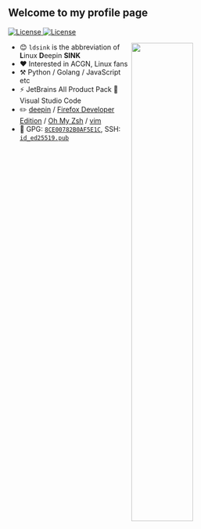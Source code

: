 <h2 align="left">Welcome to my profile page</h2>
<div style="text-align: left">
    <a href="https://github.com/ldsink/ldsink/blob/master/LICENSE">
        <img src="https://img.shields.io/github/license/ldsink/ldsink?style=flat-square" alt="License" />
    </a>
    <a href="https://github.com/ldsink?tab=followers">
        <img src="https://img.shields.io/github/followers/ldsink?label=Follow&style=flat-square" alt="License" />
    </a>
</div>

[<img align="right" width="50%" src="https://github-readme-stats.vercel.app/api?username=ldsink&theme=blueberry&count_private=true&show_icons=true">](https://metrics.lecoq.io/ldsink?template=blueberry)

- :blush: `ldsink` is the abbreviation of **L**inux **D**eepin **SINK**
- :heart: Interested in ACGN, Linux fans
- :hammer_and_pick: Python / Golang / JavaScript etc
- :zap: JetBrains All Product Pack :ocean: Visual Studio Code
- :pencil2: [deepin](https://www.deepin.org/) / [Firefox Developer Edition](https://www.mozilla.org/en-US/firefox/developer/) / [Oh My Zsh](https://ohmyz.sh/) / [vim](https://www.vim.org)
- :key: GPG: [`8CE00782B0AF5E1C`](https://github.com/ldsink.gpg), SSH: [`id_ed25519.pub`](./id_ed25519.pub)
